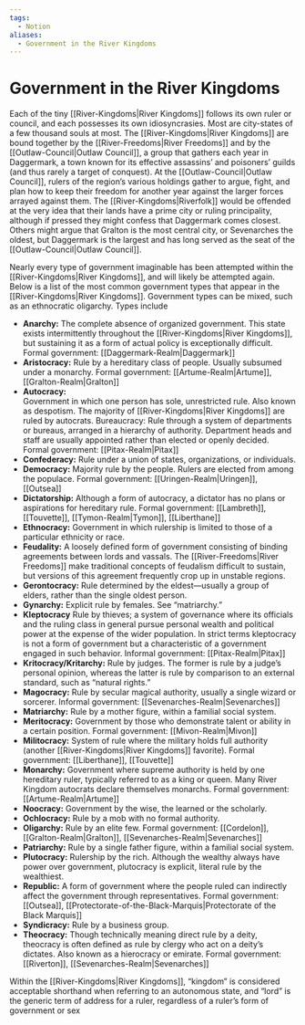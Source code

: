 ```yaml
---
tags:
  - Notion
aliases:
  - Government in the River Kingdoms
---
```

# Government in the River Kingdoms
Each of the tiny [[River-Kingdoms|River Kingdoms]] follows its own ruler or council, and each possesses its own idiosyncrasies. Most are city-states of a few thousand souls at most. The [[River-Kingdoms|River Kingdoms]] are bound together by the [[River-Freedoms|River Freedoms]] and by the [[Outlaw-Council|Outlaw Council]], a group that gathers each year in Daggermark, a town known for its effective assassins’ and poisoners’ guilds (and thus rarely a target of conquest). At the [[Outlaw-Council|Outlaw Council]], rulers of the region’s various holdings gather to argue, fight, and plan how to keep their freedom for another year against the larger forces arrayed against them. The [[River-Kingdoms|Riverfolk]] would be offended at the very idea that their lands have a prime city or ruling principality, although if pressed they might confess that Daggermark comes closest. Others might argue that Gralton is the most central city, or Sevenarches the oldest, but Daggermark is the largest and has long served as the seat of the [[Outlaw-Council|Outlaw Council]].

Nearly every type of government imaginable has been attempted within the [[River-Kingdoms|River Kingdoms]], and will likely be attempted again. Below is a list of the most common government types that appear in the [[River-Kingdoms|River Kingdoms]]. Government types can be mixed, such as an ethnocratic oligarchy. Types include

* **Anarchy:**
The complete absence of organized government. This state exists intermittently throughout the [[River-Kingdoms|River Kingdoms]], but sustaining it as a form of actual policy is exceptionally difficult.
Formal government: [[Daggermark-Realm|Daggermark]]
* **Aristocracy:**
Rule by a hereditary class of people. Usually subsumed under a monarchy.
Formal government: [[Artume-Realm|Artume]], [[Gralton-Realm|Gralton]]
* **Autocracy:**  
Government in which one person has sole, unrestricted rule. Also known as despotism. The majority of [[River-Kingdoms|River Kingdoms]] are ruled by autocrats. Bureaucracy:
Rule through a system of departments or bureaus, arranged in a hierarchy of authority. Department heads and staff are usually appointed rather than elected or openly decided.
Formal government: [[Pitax-Realm|Pitax]]
* **Confederacy:**
Rule under a union of states, organizations, or individuals.
* **Democracy:**
Majority rule by the people. Rulers are elected from among the populace.
Formal government: [[Uringen-Realm|Uringen]], [[Outsea]]
* **Dictatorship:** 
Although a form of autocracy, a dictator has no plans or aspirations for hereditary rule.
Formal government: [[Lambreth]], [[Touvette]], [[Tymon-Realm|Tymon]], [[Liberthane]]
* **Ethnocracy:** 
Government in which rulership is limited to those of a particular ethnicity or race.
* **Feudality:** 
A loosely defined form of government consisting of binding agreements between lords and vassals. The [[River-Freedoms|River Freedoms]] make traditional concepts of feudalism difficult to sustain, but versions of this agreement frequently crop up in unstable regions.
* **Gerontocracy:**
Rule determined by the eldest—usually a group of elders, rather than the single oldest person.
* **Gynarchy:** 
Explicit rule by females. See “matriarchy.”
* **Kleptocracy**
Rule by thieves; a system of governance where its officials and the ruling class in general pursue personal wealth and political power at the expense of the wider population. In strict terms kleptocracy is not a form of government but a characteristic of a government engaged in such behavior. 
Informal government: [[Pitax-Realm|Pitax]]
* **Kritocracy/Kritarchy:** 
Rule by judges. The former is rule by a judge’s personal opinion, whereas the latter is rule by comparison to an external standard, such as “natural rights.”
* **Magocracy:** 
Rule by secular magical authority, usually a single wizard or sorcerer.
Informal government: [[Sevenarches-Realm|Sevenarches]]
* **Matriarchy:** 
Rule by a mother figure, within a familial social system.
* **Meritocracy:** 
Government by those who demonstrate talent or ability in a certain position.
Formal government: [[Mivon-Realm|Mivon]]
* **Militocracy:** 
System of rule where the military holds full authority (another [[River-Kingdoms|River Kingdoms]] favorite).
Formal government: [[Liberthane]], [[Touvette]]
* **Monarchy:** 
Government where supreme authority is held by one hereditary ruler, typically referred to as a king or queen. Many River Kingdom autocrats declare themselves monarchs.
Formal government: [[Artume-Realm|Artume]]
* **Noocracy:** 
Government by the wise, the learned or the scholarly.
* **Ochlocracy:** 
Rule by a mob with no formal authority.
* **Oligarchy:** 
Rule by an elite few.
Formal government: [[Cordelon]], [[Gralton-Realm|Gralton]], [[Sevenarches-Realm|Sevenarches]]
* **Patriarchy:**
Rule by a single father figure, within a familial social system.
* **Plutocracy:** 
Rulership by the rich. Although the wealthy always have power over government, plutocracy is explicit, literal rule by the wealthiest.
* **Republic:** 
A form of government where the people ruled can indirectly affect the government through representatives.
Formal government: [[Outsea]], [[Protectorate-of-the-Black-Marquis|Protectorate of the Black Marquis]]
* **Syndicracy:**
Rule by a business group.
* **Theocracy:**
Though technically meaning direct rule by a deity, theocracy is often defined as rule by clergy who act on a deity’s dictates. Also known as a hierocracy or emirate.
Formal government: [[Riverton]], [[Sevenarches-Realm|Sevenarches]]

Within the [[River-Kingdoms|River Kingdoms]], “kingdom” is considered acceptable shorthand when referring to an autonomous state, and “lord” is the generic term of address for a ruler, regardless of a ruler’s form of government or sex